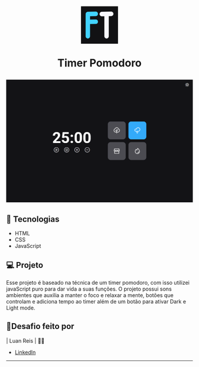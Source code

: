 <h1 align="center">
<img alt="Pomodoro" 
src="assets/favicon.svg"
width=20%>

Timer Pomodoro

</h1>

<p align="center">
<img 
  alt="imagem do projeto" 
  src="assets/dark-mode.png">
</p>

## 🚀 Tecnologias

- HTML
- CSS
- JavaScript

## 💻 Projeto

 Esse projeto é baseado na técnica de um timer pomodoro, com isso utilizei javaScript puro para dar vida a suas funções. 
 O projeto possui sons ambientes que auxilia a manter o foco e relaxar a mente, botões que controlam e adiciona tempo ao timer além de um botão para ativar Dark e Light mode.

## 💪Desafio feito por

| Luan Reis | 🙅‍♂️

- [LinkedIn](https://www.linkedin.com/in/lreiss7)
---
